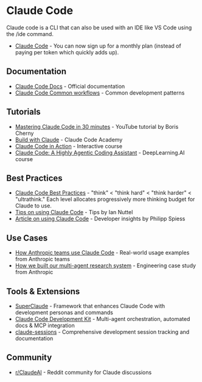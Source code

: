 # **Claude Code**

Claude code is a CLI that can also be used with an IDE like VS Code using the /ide command.

- [Claude Code](https://www.anthropic.com/claude-code) - You can now sign up for a monthly plan (instead of paying per token which quickly adds up).

## Documentation

- [Claude Code Docs](https://docs.anthropic.com/en/docs/claude-code/overview) - Official documentation
- [Claude Code Common workflows](https://docs.anthropic.com/en/docs/claude-code/common-workflows) - Common development patterns

## Tutorials

- [Mastering Claude Code in 30 minutes](https://www.youtube.com/watch?v=6eBSHbLKuN0) - YouTube tutorial by Boris Cherny
- [Build with Claude](https://www.anthropic.com/learn/build-with-claude) - Claude Code Academy
- [Claude Code in Action](https://anthropic.skilljar.com/claude-code-in-action) - Interactive course
- [Claude Code: A Highly Agentic Coding Assistant](https://learn.deeplearning.ai/courses/claude-code-a-highly-agentic-coding-assistant) - DeepLearning.AI course

## Best Practices

- [Claude Code Best Practices](https://www.anthropic.com/engineering/claude-code-best-practices) - "think" < "think hard" < "think harder" < "ultrathink." Each level allocates progressively more thinking budget for Claude to use.
- [Tips on using Claude Code](../reference/claude-code-tips.md) - Tips by Ian Nuttel
- [Article on using Claude Code](https://spiess.dev/blog/how-i-use-claude-code) - Developer insights by Philipp Spiess

## Use Cases

- [How Anthropic teams use Claude Code](https://www.anthropic.com/news/how-anthropic-teams-use-claude-code) - Real-world usage examples from Anthropic teams
- [How we built our multi-agent research system](https://www.anthropic.com/engineering/built-multi-agent-research-system) - Engineering case study from Anthropic

## Tools & Extensions

- [SuperClaude](https://github.com/NomenAK/SuperClaude) - Framework that enhances Claude Code with development personas and commands
- [Claude Code Development Kit](https://github.com/peterkrueck/Claude-Code-Development-Kit) - Multi-agent orchestration, automated docs & MCP integration  
- [claude-sessions](https://github.com/iannuttall/claude-sessions) - Comprehensive development session tracking and documentation

## Community

- [r/ClaudeAI](https://www.reddit.com/r/ClaudeAI/) - Reddit community for Claude discussions
